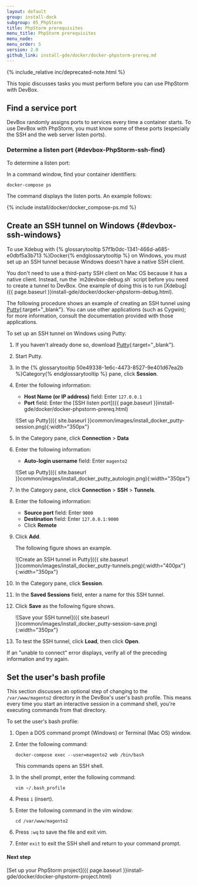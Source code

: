 ```yaml
---
layout: default
group: install-dock
subgroup: 05_PhpStorm
title: PhpStorm prerequisites
menu_title: PhpStorm prerequisites
menu_node:
menu_order: 5
version: 2.0
github_link: install-gde/docker/docker-phpstorm-prereq.md
---
```


{% include_relative inc/deprecated-note.html %}

This topic discusses tasks you must perform before you can use PhpStorm with DevBox.

## Find a service port
DevBox randomly assigns ports to services every time a container starts. To use DevBox with PhpStorm, you must know some of these ports (especially the SSH and the web server listen ports).

### Determine a listen port {#devbox-PhpStorm-ssh-find}
To determine a listen port:

In a command window, find your container identifiers:

	docker-compose ps

The command displays the listen ports. An example follows:

{% include install/docker/docker_compose-ps.md %}

## Create an SSH tunnel on Windows {#devbox-ssh-windows}
To use Xdebug with {% glossarytooltip 57f1b0dc-1341-466d-a685-e0dbf5a3b713 %}Docker{% endglossarytooltip %} on Windows, you must set up an SSH tunnel because Windows doesn't have a native SSH client.

<div class="bs-callout bs-callout-info" id="info" markdown="1">
You don't need to use a third-party SSH client on Mac OS because it has a native client. Instead, run the `m2devbox-debug.sh` script before you need to create a tunnel to DevBox. One example of doing this is to run [Xdebug]({{ page.baseurl }}install-gde/docker/docker-phpstorm-debug.html).
</div>

The following procedure shows an example of creating an SSH tunnel using [Putty](http://www.chiark.greenend.org.uk/~sgtatham/putty/download.html){:target="_blank"}. You can use other applications (such as Cygwin); for more information, consult the documentation provided with those applications.

To set up an SSH tunnel on Windows using Putty:

1.	If you haven't already done so, download [Putty](http://www.chiark.greenend.org.uk/~sgtatham/putty/download.html){:target="_blank"}.
2.	Start Putty.
3.	In the {% glossarytooltip 50e49338-1e6c-4473-8527-9e401d67ea2b %}Category{% endglossarytooltip %} pane, click **Session**.
4.	Enter the following information:

	*	**Host Name (or IP address)** field: Enter `127.0.0.1`
	*	**Port** field: Enter the [SSH listen port]({{ page.baseurl }}install-gde/docker/docker-phpstorm-prereq.html)

	![Set up Putty]({{ site.baseurl }}common/images/install_docker_putty-session.png){:width="350px"}

5. In the Category pane, click **Connection** > **Data**
6. Enter the following information:

	* **Auto-login username** field: Enter `magento2`

	![Set up Putty]({{ site.baseurl }}common/images/install_docker_putty_autologin.png){:width="350px"}

7.	In the Category pane, click **Connection** > **SSH** > **Tunnels**.
8.	Enter the following information:

	*	**Source port** field: Enter `9000`
	*	**Destination** field: Enter `127.0.0.1:9000`
	*	Click **Remote**
9.	Click **Add**.

	The following figure shows an example.

	![Create an SSH tunnel in Putty]({{ site.baseurl }}common/images/install_docker_putty-tunnels.png){:width="400px"}{:width="350px"}
10.	In the Category pane, click **Session**.
11.	In the **Saved Sessions** field, enter a name for this SSH tunnel.
12.	Click **Save** as the following figure shows.

	![Save your SSH tunnel]({{ site.baseurl }}common/images/install_docker_putty-session-save.png){:width="350px"}
13.	To test the SSH tunnel, click **Load**, then click **Open**.

If an "unable to connect" error displays, verify all of the preceding information and try again.

## Set the user's bash profile
This section discusses an optional step of changing to the `/var/www/magento2` directory in the DevBox's user's bash profile. This means every time you start an interactive session in a command shell, you're executing commands from that directory.

To set the user's bash profile:

1.	Open a DOS command prompt (Windows) or Terminal (Mac OS) window.
2.	Enter the following command:

		docker-compose exec --user=magento2 web /bin/bash

	This commands opens an SSH shell.
3.	In the shell prompt, enter the following command:

		vim ~/.bash_profile
4.	Press `i` (insert).
5.	Enter the following command in the vim window:

		cd /var/www/magento2
6.	Press `:wq` to save the file and exit vim.
7.	Enter `exit` to exit the SSH shell and return to your command prompt.

#### Next step
[Set up your PhpStorm project]({{ page.baseurl }}install-gde/docker/docker-phpstorm-project.html)
